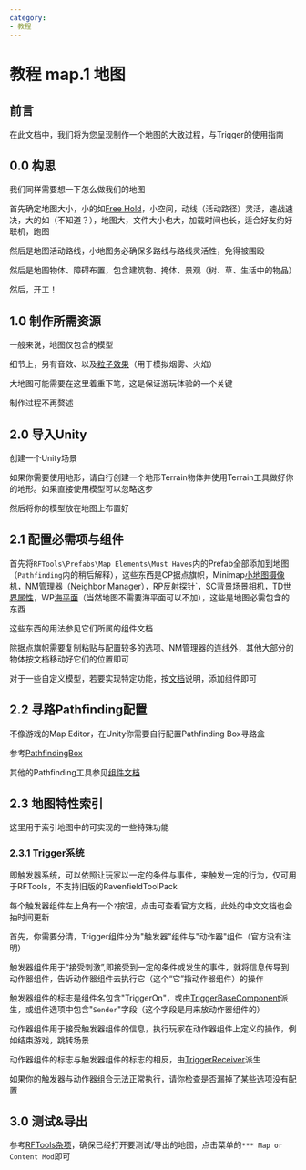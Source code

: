 ```yaml
---
category: 
- 教程
---
```

# 教程 map.1 地图
## 前言
在此文档中，我们将为您呈现制作一个地图的大致过程，与Trigger的使用指南


## 0.0 构思
我们同样需要想一下怎么做我们的地图

首先确定地图大小，小的如[Free Hold](https://steamcommunity.com/sharedfiles/filedetails/?id=1861292254)，小空间，动线（活动路径）灵活，速战速决，大的如（不知道？），地图大，文件大小也大，加载时间也长，适合好友约好联机，跑图

然后是地图活动路线，小地图务必确保多路线与路线灵活性，免得被围殴

然后是地图物体、障碍布置，包含建筑物、掩体、景观（树、草、生活中的物品）

然后，开工！

## 1.0 制作所需资源

一般来说，地图仅包含的模型

细节上，另有音效、以及[粒子效果](https://docs.unity.cn/cn/2020.3/Manual/ParticleSystems.html)（用于模拟烟雾、火焰）

大地图可能需要在这里着重下笔，这是保证游玩体验的一个关键

制作过程不再赘述

## 2.0 导入Unity
创建一个Unity场景

如果你需要使用地形，请自行创建一个地形Terrain物体并使用Terrain工具做好你的地形。如果直接使用模型可以忽略这步

然后将你的模型放在地图上布置好

## 2.1 配置必需项与组件

首先将`RFTools\Prefabs\Map Elements\Must Haves`内的Prefab全部添加到地图（`Pathfinding`内的稍后解释），这些东西是CP据点旗帜，Minimap[小地图摄像机](/cn/Components/MinimapCamera.md)，NM管理器（[Neighbor Manager](/cn/Components/SpawnPointNeighborManager.md)），RP[反射探针](/cn/Components/ReflectionProber.md)`，SC[背景场景相机](/cn/Components/SceneryCamera.md)，TD[世界属性](/cn/Components/TimeOfDay.md)，WP[海平面](/cn/Components/WaterPlane.md)（当然地图不需要海平面可以不加），这些是地图必需包含的东西

这些东西的用法参见它们所属的组件文档

除据点旗帜需要复制粘贴与配置较多的选项、NM管理器的连线外，其他大部分的物体按文档移动好它们的位置即可

对于一些自定义模型，若要实现特定功能，按[文档](/cn/Components/README.md#地图)说明，添加组件即可

## 2.2 寻路Pathfinding配置

不像游戏的Map Editor，在Unity你需要自行配置Pathfinding Box寻路盒

参考[PathfindingBox](/cn/Components/PathfindingBox.md)

其他的Pathfinding工具参见[组件文档](/cn/Components/README.md#地图)

## 2.3 地图特性索引

这里用于索引地图中的可实现的一些特殊功能

### 2.3.1 Trigger系统

即触发器系统，可以依照让玩家以一定的条件与事件，来触发一定的行为，仅可用于RFTools，不支持旧版的RavenfieldToolPack

每个触发器组件左上角有一个`?`按钮，点击可查看官方文档，此处的中文文档也会抽时间更新

首先，你需要分清，Trigger组件分为"触发器"组件与"动作器"组件（官方没有注明）

触发器组件用于“接受刺激”,即接受到一定的条件或发生的事件，就将信息传导到动作器组件，告诉动作器组件去执行它（这个“它”指动作器组件）的操作

触发器组件的标志是组件名包含"TriggerOn"，或由[TriggerBaseComponent](/cn/Components/TriggerBaseComponent.md)派生，或组件选项中包含"`Sender`"字段（这个字段是用来放动作器组件的）

动作器组件用于接受触发器组件的信息，执行玩家在动作器组件上定义的操作，例如结束游戏，跳转场景

动作器组件的标志与触发器组件的标志的相反，由[TriggerReceiver](/cn/Components/TriggerReceiver.md)派生

如果你的触发器与动作器组合无法正常执行，请你检查是否漏掉了某些选项没有配置

## 3.0 测试&导出

参考[RFTools杂项](/cn/Tutorials/otr.1.md)，确保已经打开要测试/导出的地图，点击菜单的`*** Map or Content Mod`即可


